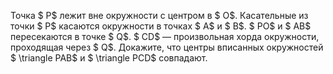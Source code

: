 Точка $ P$ лежит вне окружности с центром в $ O$. Касательные из точки $ P$ касаются окружности в точках $ A$ и $ B$. $ PO$ и $ AB$ пересекаются в точке $ Q$. $ CD$ — произвольная хорда окружности, проходящая через $ Q$. Докажите, что центры вписанных окружностей $ \triangle PAB$ и $ \triangle PCD$ совпадают.